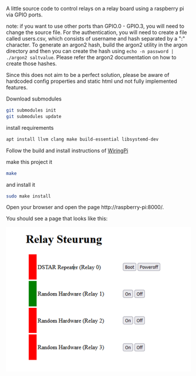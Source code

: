 A little source code to control relays on a relay board using a raspberry pi via GPIO ports.

note: if you want to use other ports than GPIO.0 - GPIO.3, you will need to change the source file.
For the authentication, you will need to create a file called users.csv, which consists of username and hash separated by a ":" character.
To generate an argon2 hash, build the argon2 utility in the argon directory and then you can create the hash using `echo -n password | ./argon2 saltvalue`.
Please refer the argon2 documentation on how to create those hashes.

Since this does not aim to be a perfect solution, please be aware of hardcoded config properties and static html und not fully implemented features.

Download submodules

```bash
git submodules init
git submodules update
```

install requirements

```bash
apt install llvm clang make build-essential libsystemd-dev
```

Follow the build and install instructions of [WiringPi](https://github.com/WiringPi/WiringPi/)

make this project it
```bash
make
```

and install it
```bash
sudo make install
```

Open your browser and open the page http://raspberry-pi:8000/.

You should see a page that looks like this:

![Web Interface](.github/images/relays_gui.png)